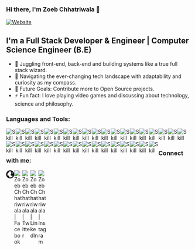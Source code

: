 ### Hi there, I'm Zoeb Chhatriwala 👋

[![Website](https://img.shields.io/website?label=chhatriwala.com&style=for-the-badge&url=https%3A%2F%2Fwww.chhatriwala.com)](https://www.chhatriwala.com)
<!--- ![Twitter Follow](https://img.shields.io/twitter/follow/zoebchhatriwala?color=1DA1F2&logo=twitter&style=for-the-badge) -->

## I'm a Full Stack Developer & Engineer | Computer Science Engineer (B.E)

- 🔭 Juggling front-end, back-end and building systems like a true full stack wizard.
- 🌱 Navigating the ever-changing tech landscape with adaptability and curiosity as my compass.
- 🥅 Future Goals: Contribute more to Open Source projects.
- ⚡ Fun fact: I love playing video games and discussing about technology, science and philosophy.

### Languages and Tools:
<img align="left" alt="Skill" title="C" width="26px" src="https://cdn.jsdelivr.net/npm/simple-icons@v3/icons/c.svg" />
<img align="left" alt="Skill" title="C++" width="26px" src="https://cdn.jsdelivr.net/npm/simple-icons@v3/icons/cplusplus.svg" />
<img align="left" alt="Skill" title="CSharp" width="26px" src="https://cdn.jsdelivr.net/npm/simple-icons@v3/icons/csharp.svg" />
<img align="left" alt="Skill" title="Java" width="26px" src="https://cdn.jsdelivr.net/npm/simple-icons@3.6.0/icons/java.svg" />
<img align="left" alt="Skill" title="Python" width="26px" src="https://cdn.jsdelivr.net/npm/simple-icons@3.6.0/icons/python.svg" />
<img align="left" alt="Skill" title="Ruby" width="26px" src="https://cdn.jsdelivr.net/npm/simple-icons@3.6.0/icons/ruby.svg" />
<img align="left" alt="Skill" title="ROR" width="26px" src="https://cdn.jsdelivr.net/npm/simple-icons@3.6.0/icons/rubyonrails.svg" />
<img align="left" alt="Skill" title="PHP" width="26px" src="https://cdn.jsdelivr.net/npm/simple-icons@3.6.0/icons/php.svg" />
<img align="left" alt="Skill" title="Laravel" width="26px" src="https://cdn.jsdelivr.net/npm/simple-icons@3.6.0/icons/laravel.svg" />
<img align="left" alt="Skill" title="HTML5" width="26px" src="https://cdn.jsdelivr.net/npm/simple-icons@v3/icons/html5.svg" />
<img align="left" alt="Skill" title="CSS3" width="26px" src="https://cdn.jsdelivr.net/npm/simple-icons@v3/icons/css3.svg" />
<img align="left" alt="Skill" title="Sass" width="26px" src="https://cdn.jsdelivr.net/npm/simple-icons@v3/icons/sass.svg" />
<img align="left" alt="Skill" title="JavaScript" width="26px" src="https://cdn.jsdelivr.net/npm/simple-icons@v3/icons/javascript.svg" />
<img align="left" alt="Skill" title="React" width="26px" src="https://cdn.jsdelivr.net/npm/simple-icons@v3/icons/react.svg" />
<img align="left" alt="Skill" title="Angular" width="26px" src="https://cdn.jsdelivr.net/npm/simple-icons@v3/icons/angular.svg" />
<img align="left" alt="Skill" title="Android" width="26px" src="https://cdn.jsdelivr.net/npm/simple-icons@v3/icons/android.svg" />
<img align="left" alt="Skill" title="JSON" width="26px" src="https://cdn.jsdelivr.net/npm/simple-icons@3.6.0/icons/json.svg" />
<img align="left" alt="Skill" title="XAML" width="26px" src="https://cdn.jsdelivr.net/npm/simple-icons@3.6.0/icons/xaml.svg" />
<img align="left" alt="Skill" title="GraphQL" width="26px" src="https://cdn.jsdelivr.net/npm/simple-icons@v3/icons/graphql.svg" />
<img align="left" alt="Skill" title="REST API" width="26px" src="https://cdn.jsdelivr.net/npm/simple-icons@v3/icons/fastapi.svg" />
<img align="left" alt="Skill" title="Node.js" width="26px" src="https://cdn.jsdelivr.net/npm/simple-icons@v3/icons/node-dot-js.svg" />
<img align="left" alt="Skill" title="PostgreSQL" width="26px" src="https://cdn.jsdelivr.net/npm/simple-icons@v3/icons/postgresql.svg" />
<img align="left" alt="Skill" title="MySQL" width="26px" src="https://cdn.jsdelivr.net/npm/simple-icons@v3/icons/mysql.svg" />
<img align="left" alt="Skill" title="SQLite" width="26px" src="https://cdn.jsdelivr.net/npm/simple-icons@v3/icons/sqlite.svg" />
<img align="left" alt="Skill" title="Django" width="26px" src="https://cdn.jsdelivr.net/npm/simple-icons@v3/icons/django.svg" />
<img align="left" alt="Skill" title="MongoDB" width="26px" src="https://cdn.jsdelivr.net/npm/simple-icons@v3/icons/mongodb.svg" />
<img align="left" alt="Skill" title="Git" width="26px" src="https://cdn.jsdelivr.net/npm/simple-icons@v3/icons/git.svg" />
<img align="left" alt="Skill" title="GitHub" width="26px" src="https://cdn.jsdelivr.net/npm/simple-icons@v3/icons/github.svg" />
<img align="left" alt="Skill" title="WordPress" width="26px" src="https://cdn.jsdelivr.net/npm/simple-icons@v3/icons/wordpress.svg" />
<img align="left" alt="Skill" title="Magento" width="26px" src="https://cdn.jsdelivr.net/npm/simple-icons@3.6.0/icons/magento.svg" />
<img align="left" alt="Skill" title="Shopify" width="26px" src="https://cdn.jsdelivr.net/npm/simple-icons@3.6.0/icons/shopify.svg" />
<img align="left" alt="Skill" title="VSCode" width="26px" src="https://cdn.jsdelivr.net/npm/simple-icons@3.6.0/icons/visualstudio.svg" />
<img align="left" alt="Skill" title="cPanel" width="26px" src="https://cdn.jsdelivr.net/npm/simple-icons@3.6.0/icons/cpanel.svg" />
<img align="left" alt="Skill" title="Heroku" width="26px" src="https://cdn.jsdelivr.net/npm/simple-icons@3.6.0/icons/heroku.svg" />
<img align="left" alt="Skill" title="AWS" width="26px" src="https://cdn.jsdelivr.net/npm/simple-icons@3.6.0/icons/amazonaws.svg" />

<br/><br/>

### Connect with me:
[<img align="left" alt="Zoeb Chhatriwala | Website" width="22px" src="https://raw.githubusercontent.com/iconic/open-iconic/master/svg/globe.svg" />](https://chhatriwala.com/)
[<img align="left" alt="Zoeb Chhatriwala | Facebook" width="22px" src="https://cdn.jsdelivr.net/npm/simple-icons@v3/icons/facebook.svg" />](http://facebook.com/zoebchhatriwala/)
[<img align="left" alt="Zoeb Chhatriwala | Twitter" width="22px" src="https://cdn.jsdelivr.net/npm/simple-icons@v3/icons/twitter.svg" />](https://twitter.com/zoebchhatriwala/)
[<img align="left" alt="Zoeb Chhatriwala | LinkedIn" width="22px" src="https://cdn.jsdelivr.net/npm/simple-icons@v3/icons/linkedin.svg" />](https://www.linkedin.com/in/zoebchhatriwala/)
[<img align="left" alt="Zoeb Chhatriwala | Instagram" width="22px" src="https://cdn.jsdelivr.net/npm/simple-icons@v3/icons/instagram.svg" />](https://instagram.com/zoebchhatriwala/)
